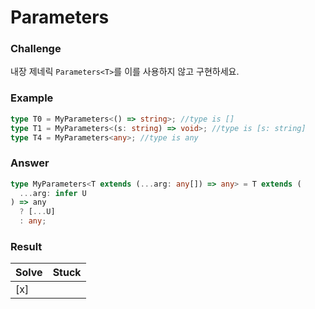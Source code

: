 # Parameters

### Challenge

내장 제네릭 `Parameters<T>`를 이를 사용하지 않고 구현하세요.

### Example

```ts
type T0 = MyParameters<() => string>; //type is []
type T1 = MyParameters<(s: string) => void>; //type is [s: string]
type T4 = MyParameters<any>; //type is any
```

### Answer

```ts
type MyParameters<T extends (...arg: any[]) => any> = T extends (
  ...arg: infer U
) => any
  ? [...U]
  : any;
```

### Result

| Solve | Stuck |
| ----- | ----- |
| [x]   |       |
